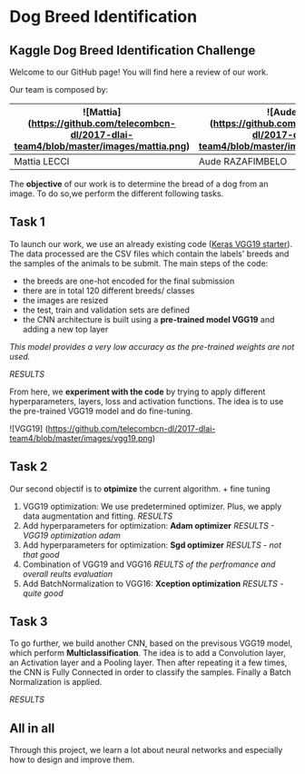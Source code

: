 # Dog Breed Identification
## Kaggle Dog Breed Identification Challenge

Welcome to our GitHub page! You will find here a review of our work.

Our team is composed by:

![Mattia] (https://github.com/telecombcn-dl/2017-dlai-team4/blob/master/images/mattia.png)|![Aude] (https://github.com/telecombcn-dl/2017-dlai-team4/blob/master/images/aude.png)|![Paolo] (https://github.com/telecombcn-dl/2017-dlai-team4/blob/master/images/paolo.png)            
------------ | ------------ |------------ 
  Mattia LECCI |   Aude RAZAFIMBELO |   Paolo TESTOLINA

The **objective** of our work is to determine the bread of a dog from an image. To do so,we perform the different following tasks.


## Task 1

To launch our work, we use an already existing code ([Keras VGG19 starter](https://www.kaggle.com/orangutan/keras-vgg19-starter/notebook)). The data processed are the CSV files which contain the labels' breeds and the samples of the animals to be submit. The main steps of the code:
* the breeds are one-hot encoded for the final submission 
* there are in total 120 different breeds/ classes
* the images are resized
* the test, train and validation sets are defined
* the CNN architecture is built using a **pre-trained model VGG19** and adding a new top layer

*This model provides a very low accuracy as the pre-trained weights are not used.*

*RESULTS*

From here, we **experiment with the code** by trying to apply different hyperparameters, layers, loss and activation functions.
The idea is to use the pre-trained VGG19 model and do fine-tuning.

![VGG19] (https://github.com/telecombcn-dl/2017-dlai-team4/blob/master/images/vgg19.png)  


## Task 2

Our second objectif is to **otpimize** the current algorithm. + fine tuning

1. VGG19 optimization:
We use predetermined optimizer. Plus, we apply data augmentation and fitting.
*RESULTS*
2. Add hyperparameters for optimization: **Adam optimizer**
*RESULTS - VGG19 optimization adam*
3. Add hyperparameters for optimization: **Sgd optimizer**
*RESULTS - not that good*
4. Combination of VGG19 and VGG16
*REULTS of the perfromance and overall reults evaluation*
5. Add BatchNormalization to VGG16: **Xception optimization**
*RESULTS - quite good*

## Task 3

To go further, we build another CNN, based on the previsous VGG19 model, which perform **Multiclassification**.
The idea is to add a Convolution layer, an Activation layer and a Pooling layer. Then after repeating it a few times, the CNN is Fully Connected in order to classify the samples. Finally a Batch Normalization is applied.

*RESULTS*

## All in all

Through this project, we learn a lot about neural networks and especially how to design and improve them. 
